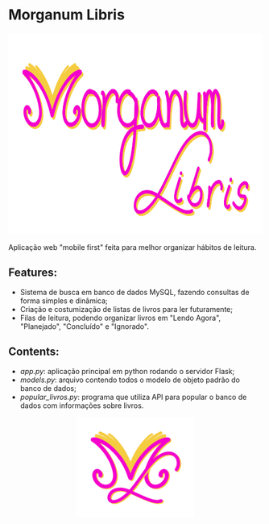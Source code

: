# Morganum Libris
<div align="center">
  <img src="static/assets/morganum_libris_logo.png" height="400" alt="Morganum Libris">
</div>

 Aplicação web "mobile first" feita para melhor organizar hábitos de leitura.
 ## Features:
 * Sistema de busca em banco de dados MySQL, fazendo consultas de forma simples e dinâmica;
 * Criação e costumização de listas de livros para ler futuramente;
 * Filas de leitura, podendo organizar livros em "Lendo Agora", "Planejado", "Concluído" e "Ignorado".
 
 ## Contents:
 * *app.py*: aplicação principal em python rodando o servidor Flask;
 * *models.py*: arquivo contendo todos o modelo de objeto padrão do banco de dados;
 * *popular_livros.py*: programa que utiliza API para popular o banco de dados com informações sobre livros.
 
<div align="center">
  <img src="static/assets/libris_icon.png" height="200" alt="Morganum Libris">
</div>
